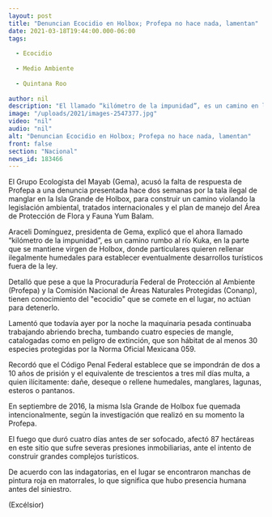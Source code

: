 ```yaml
---
layout: post
title: "Denuncian Ecocidio en Holbox; Profepa no hace nada, lamentan"
date: 2021-03-18T19:44:00.000-06:00
tags:
  
  - Ecocidio
  
  - Medio Ambiente
  
  - Quintana Roo
  
author: nil
description: "El llamado “kilómetro de la impunidad”, es un camino en la parte q virgen de Holbox, donde particulares quieren rellenar ilegalmente humedales para establecer desarrollos turísticos"
image: "/uploads/2021/images-2547377.jpg"
video: "nil"
audio: "nil"
alt: "Denuncian Ecocidio en Holbox; Profepa no hace nada, lamentan"
front: false
section: "Nacional"
news_id: 183466
---
```


El Grupo Ecologista del Mayab (Gema), acusó la falta de respuesta de Profepa a una denuncia presentada hace dos semanas por la tala ilegal de manglar en la Isla Grande de Holbox, para construir un camino violando la legislación ambiental, tratados internacionales y el plan de manejo del Área de Protección de Flora y Fauna Yum Balam.

Araceli Domínguez, presidenta de Gema, explicó que el ahora llamado “kilómetro de la impunidad”, es un camino rumbo al río Kuka, en la parte que se mantiene virgen de Holbox, donde particulares quieren rellenar ilegalmente humedales para establecer eventualmente desarrollos turísticos fuera de la ley.

Detalló que pese a que la Procuraduría Federal de Protección al Ambiente (Profepa) y la Comisión Nacional de Áreas Naturales Protegidas (Conanp), tienen conocimiento del "ecocidio" que se comete en el lugar, no actúan para detenerlo.

Lamentó que todavía ayer por la noche la maquinaria pesada continuaba trabajando abriendo brecha, tumbando cuatro especies de mangle, catalogadas como en peligro de extinción, que son hábitat de al menos 30 especies protegidas por la Norma Oficial Mexicana 059.

Recordó que el Código Penal Federal establece que se impondrán de dos a 10 años de prisión y el equivalente de trescientos a tres mil días multa, a quien ilícitamente: dañe, deseque o rellene humedales, manglares, lagunas, esteros o pantanos. 

En septiembre de 2016, la misma Isla Grande de Holbox fue quemada intencionalmente, según la investigación que realizó en su momento la Profepa.

El fuego que duró cuatro días antes de ser sofocado, afectó 87 hectáreas en este sitio que sufre severas presiones inmobiliarias, ante el intento de construir grandes complejos turísticos.

De acuerdo con las indagatorias, en el lugar se encontraron manchas de pintura roja en matorrales, lo que significa que hubo presencia humana antes del siniestro.

(Excélsior)